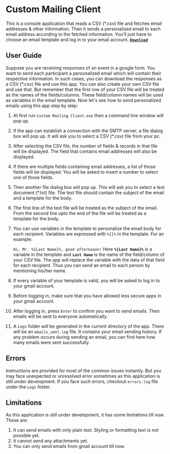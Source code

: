# Custom Mailing Client
This is a console application that reads a CSV (\*.csv) file and fetches email addresses & other information. Then it sends a personalized email to each email address according to the fetched information. You'll just have to choose an email template and log in to your email account.
**[`Download`](https://github.com/sakibhossain323/Custom-Mailing-Client/releases)**
## User Guide
Suppose you are receiving responses of an event in a google form. You want to send each participant a personalized email which will contain their respective information. In such cases, you can download the responses as a CSV (\*.csv) file and use this app. You can also create your own CSV file and use that. But remember that the first row of your CSV file will be treated as the names of the fields/columns. These field/column names will be used as variables in the email template. Now let's see how to send personalized emails using this app step by step:
1. At first run `Custom Mailing Client.exe` then a command line window will pop up.
2. If the app can establish a connection with the SMTP server, a file dialog box will pop up. It will ask you to select a CSV (\*.csv) file from your pc.
3. After selecting the CSV file, the number of fields & records in that file will be displayed. The field that contains email addresses will also be displayed.
4. If there are multiple fields containing email addresses, a list of those fields will be displayed. You will be asked to insert a number to select one of those fields.
5. Then another file dialog box will pop up. This will ask you to select a text document (\*.txt) file. The text file should contain the subject of the email and a template for the body.
6. The first line of the text file will be treated as the subject of the email. From the second line upto the end of the file will be treated as a template for the body.
7. You can use variables in the template to personalize the email body for each recipient. Variables are expressed with `%{}%` in the template. For an example: 

    `Hi, Mr. %{Last Name}%, good afternooon!` Here **`%{Last Name}%`** is a variable in the template and **`Last Name`** is the name of the field/column of your CSV file. The app will replace the variable with the data of that field for each recipient. Thus you can send an email to each person by mentioning his/her name.
8. If every variable of your template is valid, you will be asked to log in to your gmail account.
9. Before logging in, make sure that you have allowed less secure apps in your gmail account.
10. After logging in, press `Enter` to confirm you want to send emails. Then emails will be sent to everyone automatically. 
11. A `Logs` folder will be generated in the current directory of the app. There will be an `emails_sent.log` file. It contains your email sending history. If any problem occurs during sending an email, you can find here how many emails were sent successfully.
## Errors
Instructions are provided for most of the common issues instantly. But you may face unexpected or unresolved error sometimes as this application is still under development. If you face such errors, checkout `errors.log` file under the `Logs` folder.
## Limitations
As this application is still under development, it has some limitations till now. These are:
1. It can send emails with only plain text. Styling or formatting text is not possible yet.
2. It cannot send any attachments yet.
3. You can only send emails from gmail account till now.  
